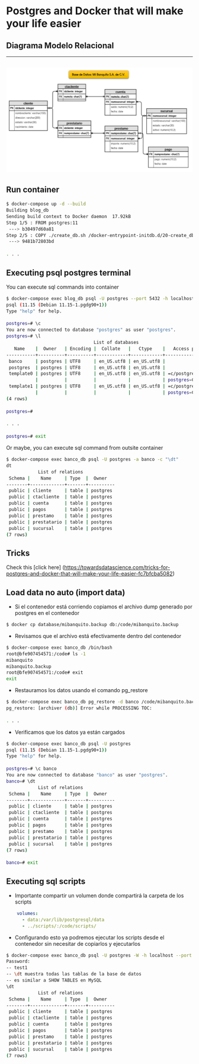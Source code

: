 # Postgres and Docker that will make your life easier

## Diagrama Modelo Relacional

--- 
![DB diagram](./images/Captura.JPG "diagram")
---

## Run container

```bash
$ docker-compose up -d --build
Building blog_db
Sending build context to Docker daemon  17.92kB
Step 1/5 : FROM postgres:11
 ---> b30497d60a81
Step 2/5 : COPY ./create_db.sh /docker-entrypoint-initdb.d/20-create_db.sh
 ---> 9481b72803bd

. . .
```

## Executing psql postgres terminal

You can execute sql commands into container

```bash
$ docker-compose exec blog_db psql -U postgres --port 5432 -h localhost
psql (11.15 (Debian 11.15-1.pgdg90+1))
Type "help" for help.

postgres=# \c
You are now connected to database "postgres" as user "postgres".
postgres=# \l
                                 List of databases
   Name    |  Owner   | Encoding |  Collate   |   Ctype    |   Access privileges
-----------+----------+----------+------------+------------+-----------------------
 banco     | postgres | UTF8     | en_US.utf8 | en_US.utf8 |
 postgres  | postgres | UTF8     | en_US.utf8 | en_US.utf8 |
 template0 | postgres | UTF8     | en_US.utf8 | en_US.utf8 | =c/postgres          +
           |          |          |            |            | postgres=CTc/postgres
 template1 | postgres | UTF8     | en_US.utf8 | en_US.utf8 | =c/postgres          +
           |          |          |            |            | postgres=CTc/postgres
(4 rows)

postgres=#

. . .

postgres=# exit
```

Or maybe, you can execute sql command from outsite container

```bash
$ docker-compose exec banco_db psql -U postgres -a banco -c "\dt"
dt
            List of relations
 Schema |    Name     | Type  |  Owner
--------+-------------+-------+----------
 public | cliente     | table | postgres
 public | ctacliente  | table | postgres
 public | cuenta      | table | postgres
 public | pagos       | table | postgres
 public | prestamo    | table | postgres
 public | prestatario | table | postgres
 public | sucursal    | table | postgres
(7 rows)
```

## Tricks

Check this [click here] (https://towardsdatascience.com/tricks-for-postgres-and-docker-that-will-make-your-life-easier-fc7bfcba5082)

## Load data no auto (import data)

* Si el contenedor está corriendo copiamos el archivo dump generado por postgres en el contenedor
```bash
$ docker cp database/mibanquito.backup db:/code/mibanquito.backup
```

* Revisamos que el archivo está efectivamente dentro del contenedor
```bash
$ docker-compose exec banco_db /bin/bash
root@bfe907454571:/code# ls -1
mibanquito
mibanquito.backup
root@bfe907454571:/code# exit
exit
```

* Restauramos los datos usando el comando pg_restore
```bash
$ docker-compose exec banco_db pg_restore -d banco /code/mibanquito.backup -c -U postgres
pg_restore: [archiver (db)] Error while PROCESSING TOC:

. . .
```

* Verificamos que los datos ya están cargados
```bash
$ docker-compose exec banco_db psql -U postgres
psql (11.15 (Debian 11.15-1.pgdg90+1))
Type "help" for help.

postgres=# \c banco
You are now connected to database "banco" as user "postgres".
banco=# \dt
            List of relations
 Schema |    Name     | Type  |  Owner
--------+-------------+-------+----------
 public | cliente     | table | postgres
 public | ctacliente  | table | postgres
 public | cuenta      | table | postgres
 public | pagos       | table | postgres
 public | prestamo    | table | postgres
 public | prestatario | table | postgres
 public | sucursal    | table | postgres
(7 rows)

banco=# exit
```

## Executing sql scripts

* Importante compartir un volumen donde compartirá la carpeta de los scripts
```yml
    volumes:
      - data:/var/lib/postgresql/data
      - ../scripts/:/code/scripts/
```

* Configurando esto ya podremos ejecutar los scripts desde el contenedor sin necesitar de copiarlos y ejecutarlos

```bash
$ docker-compose exec banco_db psql -U postgres -W -h localhost --port 5432 -a banco -f /code/scripts/test.sql
Password:
-- test1
-- \dt muestra todas las tablas de la base de datos
-- es similar a SHOW TABLES en MySQL
\dt
            List of relations
 Schema |    Name     | Type  |  Owner
--------+-------------+-------+----------
 public | cliente     | table | postgres
 public | ctacliente  | table | postgres
 public | cuenta      | table | postgres
 public | pagos       | table | postgres
 public | prestamo    | table | postgres
 public | prestatario | table | postgres
 public | sucursal    | table | postgres
(7 rows)
```
